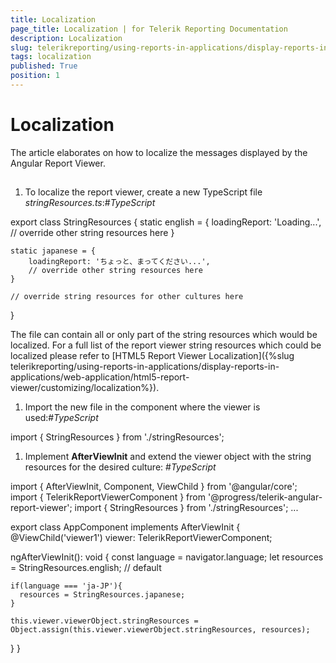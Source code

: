 ```yaml
---
title: Localization
page_title: Localization | for Telerik Reporting Documentation
description: Localization
slug: telerikreporting/using-reports-in-applications/display-reports-in-applications/web-application/angular-report-viewer/customizing/localization
tags: localization
published: True
position: 1
---
```


# Localization



The article elaborates on how to localize the messages displayed by the Angular Report Viewer.

## 

1. To localize the report viewer, create a new TypeScript file *stringResources.ts*:#_TypeScript_

	
export class StringResources {
    static english = {
        loadingReport: 'Loading...',
        // override other string resources here
    }
    
    static japanese = {
        loadingReport: 'ちょっと、まってください...',
        // override other string resources here
    }
    
    // override string resources for other cultures here
}
              

The file can contain all or only part of the string resources which would be localized. For a full list of the report viewer string resources
              which could be localized please refer to [HTML5 Report Viewer Localization]({%slug telerikreporting/using-reports-in-applications/display-reports-in-applications/web-application/html5-report-viewer/customizing/localization%}).
            

1. Import the new file in the component where the viewer is used:#_TypeScript_

	
import { StringResources } from './stringResources';
              



1. Implement __AfterViewInit__ and extend the viewer object with the string resources for the desired culture:
            #_TypeScript_

	
import { AfterViewInit, Component, ViewChild } from '@angular/core';
import { TelerikReportViewerComponent } from '@progress/telerik-angular-report-viewer';
import { StringResources } from './stringResources';
...

export class AppComponent implements AfterViewInit {
  @ViewChild('viewer1') viewer: TelerikReportViewerComponent;

  ngAfterViewInit(): void {
    const language = navigator.language;
    let resources = StringResources.english; // default

    if(language === 'ja-JP'){
      resources = StringResources.japanese;
    }

    this.viewer.viewerObject.stringResources = Object.assign(this.viewer.viewerObject.stringResources, resources);
  }
}
              


